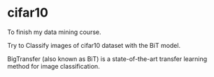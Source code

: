# cifar10
To finish my data mining course.

Try to Classify images of cifar10 dataset with the BiT model.

BigTransfer (also known as BiT) is a state-of-the-art transfer learning method for image classification. 
